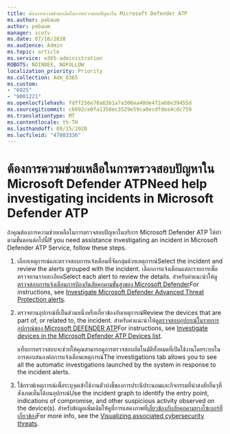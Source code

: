 ```yaml
---
title: ต้องการความช่วยเหลือในการตรวจสอบปัญหาใน Microsoft Defender ATP
ms.author: pebaum
author: pebaum
manager: scotv
ms.date: 07/16/2020
ms.audience: Admin
ms.topic: article
ms.service: o365-administration
ROBOTS: NOINDEX, NOFOLLOW
localization_priority: Priority
ms.collection: Adm_O365
ms.custom:
- "6025"
- "9001221"
ms.openlocfilehash: fdff256e70a63b1a7a306ea40de4f2a68e39455d
ms.sourcegitcommit: c6692ce0fa1358ec3529e59ca0ecdfdea4cdc759
ms.translationtype: MT
ms.contentlocale: th-TH
ms.lasthandoff: 09/15/2020
ms.locfileid: "47803336"
---
```

# <a name="need-help-investigating-incidents-in-microsoft-defender-atp"></a><span data-ttu-id="a720c-102">ต้องการความช่วยเหลือในการตรวจสอบปัญหาใน Microsoft Defender ATP</span><span class="sxs-lookup"><span data-stu-id="a720c-102">Need help investigating incidents in Microsoft Defender ATP</span></span>

<span data-ttu-id="a720c-103">ถ้าคุณต้องการความช่วยเหลือในการตรวจสอบปัญหาในบริการ Microsoft Defender ATP ให้ทำตามขั้นตอนต่อไปนี้</span><span class="sxs-lookup"><span data-stu-id="a720c-103">If you need assistance investigating an incident in Microsoft Defender ATP Service, follow these steps.</span></span>

1. <span data-ttu-id="a720c-104">เลือกเหตุการณ์และตรวจสอบการแจ้งเตือนที่จัดกลุ่มด้วยเหตุการณ์</span><span class="sxs-lookup"><span data-stu-id="a720c-104">Select the incident and review the alerts grouped with the incident.</span></span> <span data-ttu-id="a720c-105">เลือกการแจ้งเตือนแต่ละรายการเพื่อตรวจทานรายละเอียด</span><span class="sxs-lookup"><span data-stu-id="a720c-105">Select each alert to review the details.</span></span> <span data-ttu-id="a720c-106">สำหรับคำแนะนำให้ดู[ตรวจสอบการแจ้งเตือนการป้องกันภัยคุกคามขั้นสูงของ Microsoft Defender](https://docs.microsoft.com/windows/security/threat-protection/microsoft-defender-atp/investigate-alerts)</span><span class="sxs-lookup"><span data-stu-id="a720c-106">For instructions, see [Investigate Microsoft Defender Advanced Threat Protection alerts](https://docs.microsoft.com/windows/security/threat-protection/microsoft-defender-atp/investigate-alerts).</span></span>
2. <span data-ttu-id="a720c-107">ตรวจทานอุปกรณ์ที่เป็นส่วนหนึ่งหรือเกี่ยวข้องกับเหตุการณ์</span><span class="sxs-lookup"><span data-stu-id="a720c-107">Review the devices that are part of, or related to, the incident.</span></span> <span data-ttu-id="a720c-108">สำหรับคำแนะนำให้ดู[ตรวจสอบอุปกรณ์ในรายการอุปกรณ์ของ Microsoft DEFENDER ATP](https://docs.microsoft.com/windows/security/threat-protection/microsoft-defender-atp/investigate-machines)</span><span class="sxs-lookup"><span data-stu-id="a720c-108">For instructions, see [Investigate devices in the Microsoft Defender ATP Devices list](https://docs.microsoft.com/windows/security/threat-protection/microsoft-defender-atp/investigate-machines).</span></span><br/>
 
    <span data-ttu-id="a720c-109">แท็บการตรวจสอบจะช่วยให้คุณสามารถดูการตรวจสอบอัตโนมัติทั้งหมดที่เปิดใช้งานโดยระบบในการตอบสนองต่อการแจ้งเตือนเหตุการณ์</span><span class="sxs-lookup"><span data-stu-id="a720c-109">The investigations tab allows you to see all the automatic investigations launched by the system in response to the incident alerts.</span></span>
3. <span data-ttu-id="a720c-110">ใช้กราฟเหตุการณ์เพื่อระบุจุดเข้าใช้งานตัวบ่งชี้ของการประนีประนอมและกิจกรรมที่น่าสงสัยอื่นๆที่สังเกตเห็นได้บนอุปกรณ์</span><span class="sxs-lookup"><span data-stu-id="a720c-110">Use the incident graph to identify the entry point, indications of compromise, and other suspicious activity observed on the device(s).</span></span> <span data-ttu-id="a720c-111">สำหรับข้อมูลเพิ่มเติมให้ดูที่การแสดงภาพที่[เกี่ยวข้องกับภัยคุกคามทางไซเบอร์ที่เกี่ยวข้อง](https://docs.microsoft.com/windows/security/threat-protection/microsoft-defender-atp/investigate-incidents#visualizing-associated-cybersecurity-threats)</span><span class="sxs-lookup"><span data-stu-id="a720c-111">For more info, see the [Visualizing associated cybersecurity threats](https://docs.microsoft.com/windows/security/threat-protection/microsoft-defender-atp/investigate-incidents#visualizing-associated-cybersecurity-threats).</span></span>  